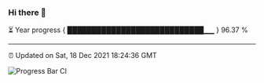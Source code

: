 ### Hi there 👋

⏳ Year progress { ████████████████████████████▁▁ } 96.37 %

---

⏰ Updated on Sat, 18 Dec 2021 18:24:36 GMT

![Progress Bar CI](https://github.com/ZhaoGui/ZhaoGui/workflows/Progress%20Bar%20CI/badge.svg)
